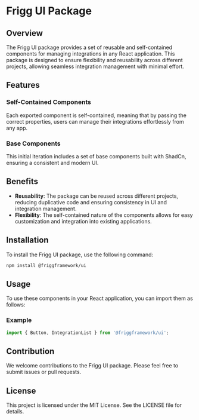 # Frigg UI Package

## Overview

The Frigg UI package provides a set of reusable and self-contained components for managing integrations in any React application. This package is designed to ensure flexibility and reusability across different projects, allowing seamless integration management with minimal effort.

## Features

### Self-Contained Components
Each exported component is self-contained, meaning that by passing the correct properties, users can manage their integrations effortlessly from any app.

### Base Components
This initial iteration includes a set of base components built with ShadCn, ensuring a consistent and modern UI.

## Benefits
- **Reusability**: The package can be reused across different projects, reducing duplicative code and ensuring consistency in UI and integration management.
- **Flexibility**: The self-contained nature of the components allows for easy customization and integration into existing applications.

## Installation

To install the Frigg UI package, use the following command:

```bash
npm install @friggframework/ui
```

## Usage

To use these components in your React application, you can import them as follows:

### Example
```javascript
import { Button, IntegrationList } from '@friggframework/ui';
```

## Contribution

We welcome contributions to the Frigg UI package. Please feel free to submit issues or pull requests.

## License

This project is licensed under the MIT License. See the LICENSE file for details.